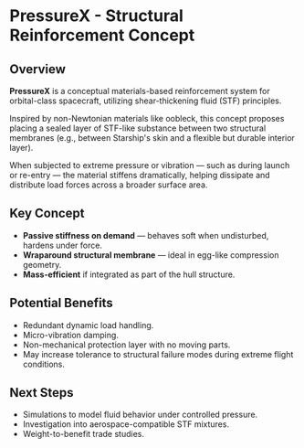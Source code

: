 # PressureX - Structural Reinforcement Concept

## Overview

**PressureX** is a conceptual materials-based reinforcement system for orbital-class spacecraft, utilizing shear-thickening fluid (STF) principles.

Inspired by non-Newtonian materials like oobleck, this concept proposes placing a sealed layer of STF-like substance between two structural membranes (e.g., between Starship's skin and a flexible but durable interior layer).

When subjected to extreme pressure or vibration — such as during launch or re-entry — the material stiffens dramatically, helping dissipate and distribute load forces across a broader surface area.

## Key Concept

- **Passive stiffness on demand** — behaves soft when undisturbed, hardens under force.
- **Wraparound structural membrane** — ideal in egg-like compression geometry.
- **Mass-efficient** if integrated as part of the hull structure.

## Potential Benefits

- Redundant dynamic load handling.
- Micro-vibration damping.
- Non-mechanical protection layer with no moving parts.
- May increase tolerance to structural failure modes during extreme flight conditions.

## Next Steps

- Simulations to model fluid behavior under controlled pressure.
- Investigation into aerospace-compatible STF mixtures.
- Weight-to-benefit trade studies.
